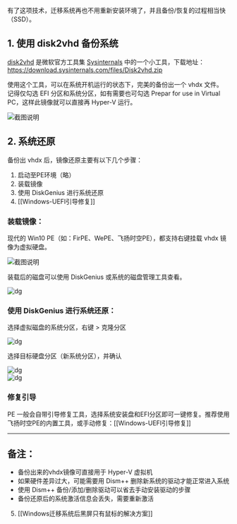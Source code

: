 有了这项技术，迁移系统再也不用重新安装环境了，并且备份/恢复的过程相当快（SSD）。  
  
## 1. 使用 disk2vhd 备份系统  
  
[disk2vhd](https://docs.microsoft.com/en-us/sysinternals/downloads/disk2vhd) 是微软官方工具集 [Sysinternals](https://docs.microsoft.com/en-us/sysinternals/) 中的一个小工具，下载地址：https://download.sysinternals.com/files/Disk2vhd.zip  
  
使用这个工具，可以在系统开机运行的状态下，完美的备份出一个 vhdx 文件。  
记得仅勾选 EFI 分区和系统分区，如有需要也可勾选 Prepar for use in Virtual PC，这样此镜像就可以直接再 Hyper-V 运行。  
  
![截图说明](disk2vhd.png)  
  
## 2. 系统还原  
  
备份出 vhdx 后，镜像还原主要有以下几个步骤：  
  
1. 启动至PE环境（略）  
2. 装载镜像  
3. 使用 DiskGenius 进行系统还原  
4. [[Windows-UEFI引导修复]]
  
### 装载镜像：  
  
现代的 Win10 PE（如：FirPE、WePE、飞扬时空PE），都支持右键挂载 vhdx 镜像为虚拟硬盘。  
  
![截图说明](mount-vhd.png)  
  
装载后的磁盘可以使用 DiskGenius 或系统的磁盘管理工具查看。  
  
![dg](dg.png)  
  
### 使用 DiskGenius 进行系统还原：  
  
选择虚拟磁盘的系统分区，右键 > 克隆分区  
  
![dg](dg1.png)  
  
选择目标硬盘分区（新系统分区），并确认  
  
![dg](dg2.png)  
![dg](dg3.png)  
  
  
### 修复引导  
  
PE 一般会自带引导修复工具，选择系统安装盘和EFI分区即可一键修复。推荐使用飞扬时空PE的内置工具，或手动修复：[[Windows-UEFI引导修复]]  
  
---  
  
## 备注：  
  
- 备份出来的vhdx镜像可直接用于 Hyper-V 虚拟机  
- 如果硬件差异过大，可能需要用 Dism++ 删除新系统的驱动才能正常进入系统  
- 使用 Dism++ 备份/添加/删除驱动可以省去手动安装驱动的步骤  
- 备份还原后的系统激活信息会丢失，需要重新激活
5. [[Windows迁移系统后黑屏只有鼠标的解决方案]]